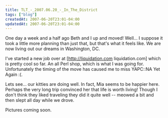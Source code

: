 ```yaml
---
title: TLT_-_2007.06.20_-_In_The_District
tags: ["blog"]
createdAt: 2007-06-20T23:01-04:00
updatedAt: 2007-06-20T23:01-04:00
---
```


One day a week and a half ago Beth and I up and moved! Well... I suppose it took a little more planning than just that, but that's what it feels like. We are now living out our dreams in Washington, DC.

I've started a new job over at [http://liquidation.com liquidation.com] which is pretty cool so far. An all Perl shop, which is what I was going for. Unfortunately the timing of the move has caused me to miss YAPC::NA Yet Again :(.

Lets see... our kitties are doing well. In fact, Mia seems to be happier here. Perhaps the very long trip convinced her that life is worth living! Though I don't think they liked traveling they did it quite well -- meowed a bit and then slept all day while we drove.

Pictures coming soon.

